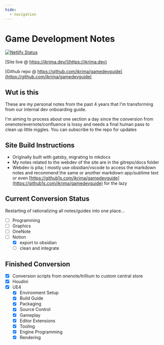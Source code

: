 ```yaml
---
hide:
  - navigation
---
```


# Game Development Notes

[![Netlify Status](https://api.netlify.com/api/v1/badges/b04d49f2-9006-49ee-9f9a-569f59732aff/deploy-status)](https://app.netlify.com/sites/gamedevguide/deploys)

[Site live @ https://ikrima.dev/](https://ikrima.dev)

[Github repo @ https://github.com/ikrima/gamedevguide](https://github.com/ikrima/gamedevguide)

## Wut is this

These are my personal notes from the past 4 years that I'm transforming from our internal dev onboarding guide.

I'm aiming to process about one section a day since the conversion from onenote/evernote/confluence is lossy and needs a final human pass to clean up little niggles.
You can subscribe to the repo for updates

## Site Build Instructions

- Originally built with gatsby, migrating to mkdocs
- My notes related to the webdev of the site are in the gitrepo/docs folder
- Webdev is pita; I mostly use obsidian/vscode to access the markdown notes and recommend the same or another markdown app/sublime text or even [https://github1s.com/ikrima/gamedevguide](https://github1s.com/ikrima/gamedevguide) for the lazy

## Current Conversion Status

Restarting of rationalizing all notes/guides into one place...

- [ ] Programming
- [ ] Graphics
- [ ] OneNote
- [ ] Notion
  - [x] export to obsidian
  - [ ] clean and integrate

## Finished Conversion

- [x] Conversion scripts from onenote/trillium to custom central store
- [x] Houdini
- [x] UE4
  - [x] Environment Setup
  - [x] Build Guide
  - [x] Packaging
  - [x] Source Control
  - [x] Gameplay
  - [x] Editor Extensions
  - [x] Tooling
  - [x] Engine Programming
  - [x] Rendering
